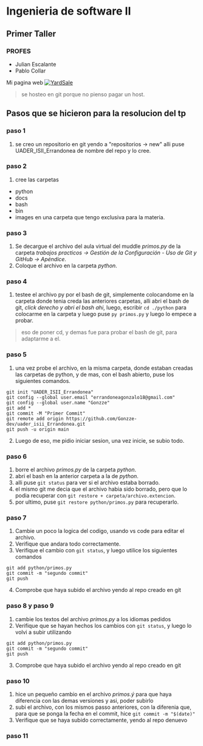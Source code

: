 # Ingenieria de software II
## Primer Taller
### PROFES
 - Julian Escalante
 - Pablo Collar

Mi pagina web [![YardSale](https://gonzze-dev.github.io/Yard-Sale/assets/logos/logo_yard_sale.svg)](https://gonzze-dev.github.io/Yard-Sale/)
> se hosteo en git porque no pienso pagar un host.

## Pasos que se hicieron para la resolucion del tp
### paso 1
1. se creo un repositorio en git yendo a "repositorios -> new" alli puse UADER_ISII_Errandonea de nombre del repo y lo cree.

### paso 2
1. cree las carpetas
  - python
  - docs
  - bash
  - bin 
  - images 
en una carpeta que tengo exclusiva para la materia.

### paso 3
1. Se decargue el archivo del aula virtual del muddle *primos.py* de la carpeta *trabajos practicos -> Gestión de la Configuración - Uso de Git y GitHub -> Apéndice*.
2. Coloque el archivo en la carpeta *python*.

### paso 4
1. testee el archivo py por el bash de git, simplemente colocandome en la carpeta donde tenia creda las anteriores carpetas, alli abri el bash de git, *click derecho y abri el bash ahi*, luego, escribir ```cd ./python``` para colocarme en la carpeta y luego puse ```py primos.py``` y luego lo empece a probar.
> eso de poner cd, y demas fue para probar el bash de git, para adaptarme a el.

### paso 5
1. una vez probe el archivo, en la misma carpeta, donde estaban creadas las carpetas de python, y de mas, con el bash abierto, puse los siguientes comandos.

```
git init "UADER_ISII_Errandonea"
git config --global user.email "errandoneagonzalo18@gmail.com"
git config --global user.name "Gonzze"
git add *
git commit -M "Primer Commit"
git remote add origin https://github.com/Gonzze-dev/uader_isii_Errandonea.git
git push -u origin main
```
2. Luego de eso, me pidio iniciar sesion, una vez inicie, se subio todo.

### paso 6
1. borre el archivo *primos.py* de la carpeta *python*.
2. abri el bash en la anterior carpeta a la de *python*.
3. alli puse ```git status``` para ver si el archivo estaba borrado.
4. el mismo git me decia que el archivo habia sido borrado, pero que lo podia recuperar con ```git restore + carpeta/archivo.extencion```.
5. por ultimo, puse ```git restore python/primos.py``` para recuperarlo.

### paso 7
1. Cambie un poco la logica del codigo, usando vs code para editar el archivo.
2. Verifique que andara todo correctamente.
3. Verifique el cambio con ```git status```, y luego utilice los siguientes comandos
```
git add python/primos.py
git commit -m "segundo commit"
git push
```
4. Comprobe que haya subido el archivo yendo al repo creado en git

### paso 8 y paso 9
1. cambie los textos del archivo *primos.py* a los idiomas pedidos
2. Verifique que se hayan hechos los cambios con ```git status```, y luego lo volvi a subir utilizando
```
git add python/primos.py
git commit -m "segundo commit"
git push
```
3. Comprobe que haya subido el archivo yendo al repo creado en git

### paso 10
1. hice un pequeño cambio en el archivo *primos.ý* para que haya diferencia con las demas versiones y asi, poder subirlo
2. subi el archivo, con los mismos passo anteriores, con la diferenia que, para que se ponga la fecha en el commit, hice
```git commit -m "$(date)"```
3. Verifique que se haya subido correctamente, yendo al repo denuevo

### paso 11
